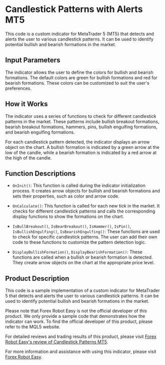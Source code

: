 # Candlestick Patterns with Alerts MT5

This code is a custom indicator for MetaTrader 5 (MT5) that detects and alerts the user to various candlestick patterns. It can be used to identify potential bullish and bearish formations in the market.

## Input Parameters

The indicator allows the user to define the colors for bullish and bearish formations. The default colors are green for bullish formations and red for bearish formations. These colors can be customized to suit the user's preferences.

## How it Works

The indicator uses a series of functions to check for different candlestick patterns in the market. These patterns include bullish breakout formations, bearish breakout formations, hammers, pins, bullish engulfing formations, and bearish engulfing formations.

For each candlestick pattern detected, the indicator displays an arrow object on the chart. A bullish formation is indicated by a green arrow at the low of the candle, while a bearish formation is indicated by a red arrow at the high of the candle.

## Function Descriptions

- `OnInit()`: This function is called during the indicator initialization process. It creates arrow objects for bullish and bearish formations and sets their properties, such as color and arrow code.

- `OnCalculate()`: This function is called for each new tick in the market. It checks for different candlestick patterns and calls the corresponding display functions to show the formations on the chart.

- `IsBullBreakout()`, `IsBearBreakout()`, `IsHammer()`, `IsPin()`, `IsBullishEngulfing()`, `IsBearishEngulfing()`: These functions are used to check for specific candlestick patterns. The user can add their own code to these functions to customize the pattern detection logic.

- `DisplayBullishFormation()`, `DisplayBearishFormation()`: These functions are called when a bullish or bearish formation is detected. They create arrow objects on the chart at the appropriate price level.

## Product Description

This code is a sample implementation of a custom indicator for MetaTrader 5 that detects and alerts the user to various candlestick patterns. It can be used to identify potential bullish and bearish formations in the market.

Please note that Forex Robot Easy is not the official developer of this product. We only provide a sample code that demonstrates how the indicator can work. To find the official developer of this product, please refer to the MQL5 website.

For detailed reviews and trading results of this product, please visit [Forex Robot Easy's review of Candlestick Patterns MT5](https://forexroboteasy.com/forex-robot-review/candlestick-patterns-mt5-unbiased-review-of-forex-alert-software/).

For more information and assistance with using this indicator, please visit [Forex Robot Easy](https://forexroboteasy.com).
